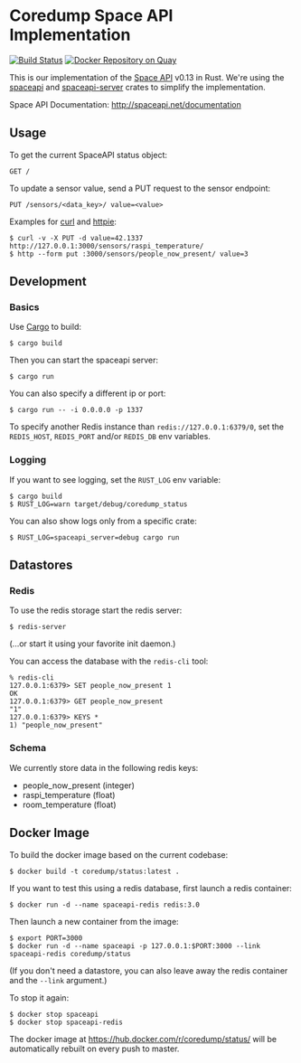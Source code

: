 # Coredump Space API Implementation

[![Build Status](https://travis-ci.org/coredump-ch/status.svg?branch=rust)](https://travis-ci.org/coredump-ch/status)
[![Docker Repository on Quay](https://quay.io/repository/coredump/status/status "Docker Repository on Quay")](https://quay.io/repository/coredump/status)

This is our implementation of the [Space API](http://spaceapi.net/) v0.13 in
Rust. We're using the [spaceapi](https://crates.io/crates/spaceapi) and
[spaceapi-server](https://crates.io/crates/spaceapi-server) crates to simplify
the implementation.

Space API Documentation: http://spaceapi.net/documentation


## Usage

To get the current SpaceAPI status object:

    GET /

To update a sensor value, send a PUT request to the sensor endpoint:

    PUT /sensors/<data_key>/ value=<value>

Examples for [curl](http://curl.haxx.se/) and [httpie](https://github.zoe3m/):

    $ curl -v -X PUT -d value=42.1337 http://127.0.0.1:3000/sensors/raspi_temperature/
    $ http --form put :3000/sensors/people_now_present/ value=3


## Development

### Basics

Use [Cargo](https://crates.io/) to build:

    $ cargo build

Then you can start the spaceapi server:

    $ cargo run

You can also specify a different ip or port:

    $ cargo run -- -i 0.0.0.0 -p 1337

To specify another Redis instance than `redis://127.0.0.1:6379/0`, set the
`REDIS_HOST`, `REDIS_PORT` and/or `REDIS_DB` env variables.

### Logging

If you want to see logging, set the `RUST_LOG` env variable:

    $ cargo build
    $ RUST_LOG=warn target/debug/coredump_status

You can also show logs only from a specific crate:

    $ RUST_LOG=spaceapi_server=debug cargo run


## Datastores

### Redis

To use the redis storage start the redis server:

    $ redis-server

(...or start it using your favorite init daemon.)

You can access the database with the `redis-cli` tool:

    % redis-cli
    127.0.0.1:6379> SET people_now_present 1
    OK
    127.0.0.1:6379> GET people_now_present
    "1"
    127.0.0.1:6379> KEYS *
    1) "people_now_present"

### Schema

We currently store data in the following redis keys:

- people_now_present (integer)
- raspi_temperature (float)
- room_temperature (float)


## Docker Image

To build the docker image based on the current codebase:

    $ docker build -t coredump/status:latest .

If you want to test this using a redis database, first launch a redis container:

    $ docker run -d --name spaceapi-redis redis:3.0

Then launch a new container from the image:

    $ export PORT=3000
    $ docker run -d --name spaceapi -p 127.0.0.1:$PORT:3000 --link spaceapi-redis coredump/status

(If you don't need a datastore, you can also leave away the redis container and the `--link` argument.)

To stop it again:

    $ docker stop spaceapi
    $ docker stop spaceapi-redis

The docker image at https://hub.docker.com/r/coredump/status/ will be
automatically rebuilt on every push to master.
